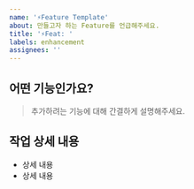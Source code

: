 ```yaml
---
name: '⚡️Feature Template'
about: 만들고자 하는 Feature를 언급해주세요.
title: '⚡️Feat: '
labels: enhancement
assignees: ''
---
```


## 어떤 기능인가요?

> 추가하려는 기능에 대해 간결하게 설명해주세요.

## 작업 상세 내용

- 상세 내용
- 상세 내용
